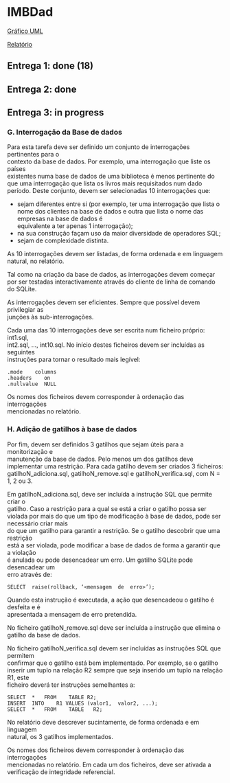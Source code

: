 # IMBDad
[Gráfico UML](https://drive.google.com/file/d/1Kfb0K9rVixMKcVXM8QM_8QYg6jSg05Xg/view?fbclid=IwAR1DlrWIMS4xg-so6GwzXwxo8pI2SGgoUcTaSmEigtLQOMzrzE8d8KkY9Y4)

[Relatório](https://docs.google.com/document/d/1V8rOgiysqNMPu2Ok7lEFIIz8MInvzcaOUimfKS9Nes8/edit?fbclid=IwAR15RgkxE3lQjEuv9sayKAzYb8tEuUy5iYwKVSXaIC-X5iVOk7oe8TN8J6E#heading=h.nirefwb1hxfi)

## Entrega 1: done (18)

## Entrega 2: done

## Entrega 3: in progress

### G. Interrogação da Base	de	dados

Para	esta	tarefa	deve	ser	definido	um	conjunto	de	interrogações	pertinentes	para	o	
contexto	da	base	de	dados.	Por	exemplo,	uma	interrogação	que	liste	os	países	
existentes	numa	base	de	dados	de	uma	biblioteca	é	menos	pertinente	do	que	uma	
interrogação	que	lista	os	livros	mais	requisitados	num	dado	período.	Deste	conjunto,
devem	ser	selecionadas 10	interrogações	que:

- sejam diferentes	entre	si	(por	exemplo,	ter	uma	interrogação	que	lista	o	nome	dos	
clientes	na	base	de	dados	e	outra	que	lista	o	nome	das	empresas	na	base	de	dados	é	
equivalente a	ter	apenas	1	interrogação);
- na	sua	construção	façam	uso	da	maior diversidade	de	operadores	SQL;
- sejam	de	complexidade	distinta.

As	10	interrogações	devem	ser	listadas,	de	forma	ordenada	e em	linguagem	natural,
no	relatório.	

Tal	como	na	criação	da	base	de	dados,	as	interrogações	devem	começar	por	ser	
testadas	interactivamente	através	do cliente	de linha	de	comando	do	SQLite.

As	interrogações	devem	ser	eficientes.	Sempre	que	possível	devem	privilegiar	as	
junções	às	sub-interrogações.

Cada	uma	das	10	interrogações	deve	ser	escrita	num	ficheiro	próprio:	int1.sql,	
int2.sql,	...,	int10.sql.	No	início	destes	ficheiros	devem	ser	incluídas as	seguintes	
instruções	para	tornar	o	resultado	mais	legível:

```
.mode	 columns
.headers	on
.nullvalue	NULL
```
Os	nomes	dos	ficheiros	devem	corresponder à	ordenação	das	interrogações	
mencionadas	no	relatório.

### H. Adição	de	gatilhos	à	base	de	dados

Por	fim,	devem	ser	definidos 3	gatilhos	que	sejam	úteis	para	a	monitorização	e	
manutenção	da	base	de	dados. Pelo	menos	um	dos	gatilhos	deve	implementar	uma	
restrição.	Para	cada	gatilho	devem	ser	criados 3 ficheiros:	gatilhoN_adiciona.sql,
gatilhoN_remove.sql e	gatilhoN_verifica.sql,	com	N	=	1,	2	ou	3.

Em	gatilhoN_adiciona.sql,	deve	ser	incluída a	instrução	SQL	que	permite criar	o	
gatilho.	Caso	a	restrição	para	a	qual se	está	a	criar	o	gatilho	possa	ser	violada	por	
mais	do	que	um	tipo	de	modificação	à	base	de	dados,	pode	ser	necessário criar	mais	
do	que	um	gatilho	para	garantir	a	restrição.	Se	o	gatilho	descobrir	que	uma	restrição	
está	a	ser	violada,	pode	modificar	a	base	de	dados	de	forma	a	garantir	que	a	violação	
é	anulada ou	pode	desencadear	um	erro.	Um	gatilho	SQLite	pode	desencadear	um	
erro	através	de:

```
SELECT	raise(rollback,	‘<mensagem	de	erro>’);
```
Quando	esta	instrução	é	executada,	a	ação	que	desencadeou	o	gatilho	é	desfeita	e	é	
apresentada	a	mensagem	de	erro	pretendida.
  
No	ficheiro	gatilhoN_remove.sql deve	ser	incluída a	instrução	que	elimina	o	gatilho	
da	base	de	dados.
  
No	ficheiro	gatilhoN_verifica.sql devem	ser	incluídas as	instruções	SQL	que	permitem	
confirmar	que	o	gatilho	está	bem	implementado.	Por	exemplo,	se	o	gatilho	inserir	
um	tuplo	na	relação	R2	sempre	que	seja	inserido	um	tuplo	na	relação	R1,	este	
ficheiro	deverá	ter instruções	semelhantes	a:	
  
```
SELECT	*	FROM	TABLE R2;
INSERT	INTO	R1 VALUES (valor1,	valor2,	...);
SELECT	*	FROM	TABLE	R2;
```
  
No	relatório	deve	descrever	sucintamente, de	forma	ordenada	e	em	linguagem	
natural, os	3	gatilhos	implementados.

Os	nomes	dos	ficheiros	devem	corresponder à	ordenação	das	interrogações	
mencionadas	no	relatório. Em	cada	um	dos	ficheiros,	deve	ser	ativada	a	verificação	
de	integridade	referencial.

